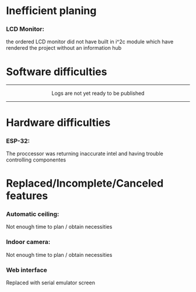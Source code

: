 <h1>Inefficient planing</h1>
<h3>LCD Monitor:</h3><p>the ordered LCD monitor did not have built in i^2c module which have rendered the project without an information hub</p>
<h1>Software difficulties</h1>
<hr>
<center> Logs are not yet ready to be published</center>
<hr>
<h1>Hardware difficulties</h1>
<h3>ESP-32:</h3><p>The proccessor was returning inaccurate intel and having trouble controlling componentes</p>
<h1>Replaced/Incomplete/Canceled features</h1>
<h3>Automatic ceiling:</h3><p>Not enough time to plan / obtain necessities</p>
<h3>Indoor camera:</h3><p>Not enough time to plan / obtain necessities</p>
<h3>Web interface</h3><p>Replaced with serial emulator screen</p>
